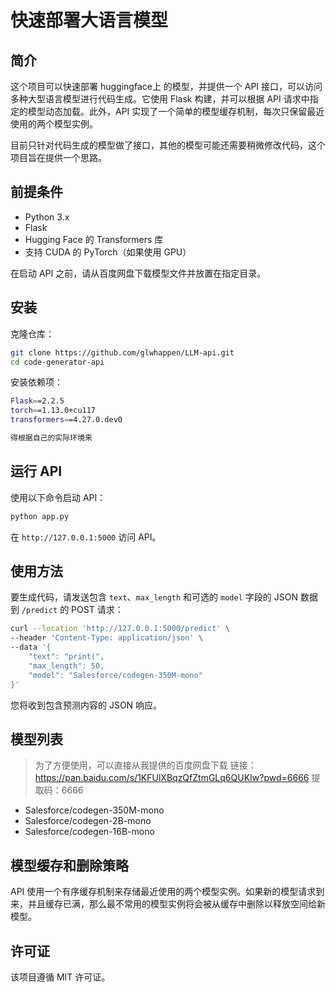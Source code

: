 # 快速部署大语言模型

## 简介
这个项目可以快速部署 huggingface上 的模型，并提供一个 API 接口，可以访问多种大型语言模型进行代码生成。它使用 Flask 构建，并可以根据 API 请求中指定的模型动态加载。此外，API 实现了一个简单的模型缓存机制，每次只保留最近使用的两个模型实例。

目前只针对代码生成的模型做了接口，其他的模型可能还需要稍微修改代码，这个项目旨在提供一个思路。

## 前提条件
- Python 3.x
- Flask
- Hugging Face 的 Transformers 库
- 支持 CUDA 的 PyTorch（如果使用 GPU）

在启动 API 之前，请从百度网盘下载模型文件并放置在指定目录。

## 安装

克隆仓库：
```bash
git clone https://github.com/glwhappen/LLM-api.git
cd code-generator-api
```

安装依赖项：
```bash
Flask==2.2.5
torch==1.13.0+cu117
transformers==4.27.0.dev0

得根据自己的实际环境来
```

## 运行 API

使用以下命令启动 API：
```bash
python app.py
```
在 `http://127.0.0.1:5000` 访问 API。

## 使用方法

要生成代码，请发送包含 `text`、`max_length` 和可选的 `model` 字段的 JSON 数据到 `/predict` 的 POST 请求：

```bash
curl --location 'http://127.0.0.1:5000/predict' \
--header 'Content-Type: application/json' \
--data '{
    "text": "print(",
    "max_length": 50,
    "model": "Salesforce/codegen-350M-mono"
}'
```

您将收到包含预测内容的 JSON 响应。

## 模型列表

> 为了方便使用，可以直接从我提供的百度网盘下载
链接：https://pan.baidu.com/s/1KFUlXBqzQfZtmGLq6QUKIw?pwd=6666 
提取码：6666 

- Salesforce/codegen-350M-mono
- Salesforce/codegen-2B-mono
- Salesforce/codegen-16B-mono

## 模型缓存和删除策略

API 使用一个有序缓存机制来存储最近使用的两个模型实例。如果新的模型请求到来，并且缓存已满，那么最不常用的模型实例将会被从缓存中删除以释放空间给新模型。

## 许可证
该项目遵循 MIT 许可证。
